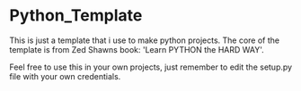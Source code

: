 # Python_Template
This is just a template that i use to make python projects.
The core of the template is from Zed Shawns book: 'Learn PYTHON the HARD WAY'.

Feel free to use this in your own projects, just remember to edit the setup.py file with your own credentials.
